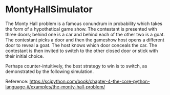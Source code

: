# MontyHallSimulator
The Monty Hall problem is a famous conundrum in probability which takes the form of a hypothetical game show. 
The contestant is presented with three doors; behind one is a car and behind each of the other two is a goat. 
The contestant picks a door and then the gameshow host opens a different door to reveal a goat. 
The host knows which door conceals the car. 
The contestant is then invited to switch to the other closed door or stick with their initial choice.

Perhaps counter-intuitively, the best strategy to win is to switch, as demonstrated by the following simulation.

Reference: https://scipython.com/book/chapter-4-the-core-python-language-ii/examples/the-monty-hall-problem/
